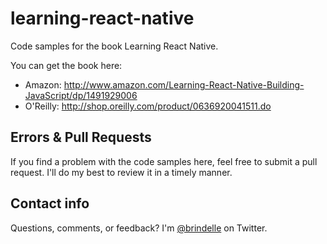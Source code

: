 # learning-react-native
Code samples for the book Learning React Native.

You can get the book here:

- Amazon: http://www.amazon.com/Learning-React-Native-Building-JavaScript/dp/1491929006
- O'Reilly: http://shop.oreilly.com/product/0636920041511.do

## Errors & Pull Requests

If you find a problem with the code samples here, feel free to submit a pull request. I'll do my best to review it in a timely manner.

## Contact info

Questions, comments, or feedback? I'm [@brindelle](https://twitter.com/brindelle) on Twitter.
